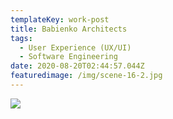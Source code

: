 ```yaml
---
templateKey: work-post
title: Babienko Architects
tags:
  - User Experience (UX/UI)
  - Software Engineering
date: 2020-08-20T02:44:57.044Z
featuredimage: /img/scene-16-2.jpg
---
```

![](/img/meat_4133_.jpg)